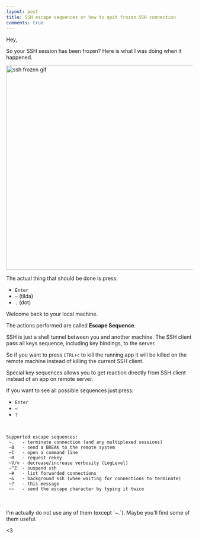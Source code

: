 ```yaml
---
layout: post
title: SSH escape sequences or how to quit frozen SSH connection
comments: true
---
```


Hey,

So your SSH session has been frozen? Here is what I was doing when it happened.

<a target="_blank" href="/assets/img/ssh-baboon.gif"><img alt="ssh frozen gif" src="/assets/img/ssh-baboon.gif" width="550px"/></a>

The actual thing that should be done is press:

- `Enter`
- `~` (tilda)
- `.` (dot)

Welcome back to your local machine.

The actions performed are called **Escape Sequence**.

SSH is just a shell tunnel between you and another machine.
The SSH client pass all keys sequence, including key bindings, to the server.

So if you want to press `CTRL+c` to kill the running app it will be killed
on the remote machine instead of killing the current SSH client.

Special key sequences allows you to get reaction directly from SSH client
instead of an app on remote server.

If you want to see all possible sequences just press:

- `Enter`
- `~`
- `?`

<br/>

```text
Supported escape sequences:
 ~.   - terminate connection (and any multiplexed sessions)
 ~B   - send a BREAK to the remote system
 ~C   - open a command line
 ~R   - request rekey
 ~V/v - decrease/increase verbosity (LogLevel)
 ~^Z  - suspend ssh
 ~#   - list forwarded connections
 ~&   - background ssh (when waiting for connections to terminate)
 ~?   - this message
 ~~   - send the escape character by typing it twice
```
<br/>
<br/>
I'm actually do not use any of them (except `~.`). Maybe you'll find some of them useful.

<3
